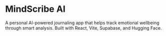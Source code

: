 # MindScribe AI
A personal AI-powered journaling app that helps track emotional wellbeing through smart analysis. Built with React, Vite, Supabase, and Hugging Face.
